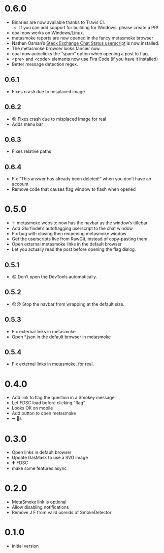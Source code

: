 # 0.6.0
* Binaries are now available thanks to Travis CI.
  * If you can add support for building for Windows, please create a PR!
* coal now works on Windows/Linux.
* metasmoke reports are now opened in the fancy metasmoke browser
* Nathan Osman’s [Stack Exchange Chat Status userscript](https://sechat.quickmediasolutions.com/static/index.html) is now installed.
* The metasmoke browser looks fancier now.
* coal now autoclicks the “spam” option when opening a post to flag.
* \<pre\> and \<code\> elements now use Fira Code (if you have it installed)
* Better message detection regex.

## 0.6.1
* Fixes crash due to misplaced image

## 0.6.2
* 😞 Fixes crash due to misplaced image for real
* Adds menu bar

## 0.6.3
* Fixes relative paths

## 0.6.4
* Fix “This answer has already been deleted!” when you don’t have an account
* Remove code that causes flag window to flash when opened

# 0.5.0
* ✨ metasmoke website now has the navbar as the window’s titlebar
* Add Glorfindel’s autoflagging userscript to the chat window
* Fix bug with closing then reopening metasmoke window
* Get the userscripts live from RawGit, instead of copy-pasting them.
* Open external metasmoke links in the default browser
* Let you actually read the post before opening the flag dialog.

## 0.5.1
* 😞 Don’t open the DevTools automatically.

## 0.5.2
* 😞😞 Stop the navbar from wrapping at the default size.

## 0.5.3
* Fix external links in metasmoke
* Open \*.json in the default browser in metasmoke

## 0.5.4
* Fix external links in metasmoke, for real.

# 0.4.0
* Add link to flag the question in a Smokey message
* Let FDSC load before clicking “flag”
* Looks OK on mobile
* Add button to open metasmoke
* ➖ 🐛s

# 0.3.0
* Open links in default browser
* Update GasMask to use a SVG image
* ➕ FDSC
* make some features async

# 0.2.0
* MetaSmoke link is optional
* Allow disabling notifications
* Remove J F from valid userids of SmokeDetector

# 0.1.0
* initial version
